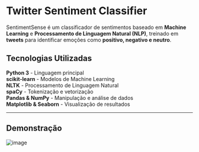 # Twitter Sentiment Classifier  

SentimentSense é um classificador de sentimentos baseado em **Machine Learning** e **Processamento de Linguagem Natural (NLP)**, treinado em **tweets** para identificar emoções como **positivo, negativo e neutro**.  

##  Tecnologias Utilizadas  

 **Python 3** - Linguagem principal  
 **scikit-learn** - Modelos de Machine Learning  
 **NLTK** - Processamento de Linguagem Natural  
 **spaCy** - Tokenização e vetorização  
 **Pandas & NumPy** - Manipulação e análise de dados  
 **Matplotlib & Seaborn** - Visualização de resultados  

---
## Demonstração
![image](https://github.com/user-attachments/assets/8d948d7b-9bac-46ad-bd12-e8b95612679f)
